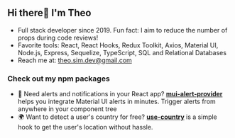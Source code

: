 ## Hi there👋 I'm Theo

- Full stack developer since 2019. Fun fact: I aim to reduce the number of props during code reviews!
- Favorite tools: React, React Hooks, Redux Toolkit, Axios, Material UI, Node.js, Express, Sequelize, TypeScript, SQL and Relational Databases
- Reach me at: theo.sim.dev@gmail.com

### Check out my npm packages

- 🚨 Need alerts and notifications in your React app? [**mui-alert-provider**](https://www.npmjs.com/package/mui-alert-provider) helps you integrate Material UI alerts in minutes. Trigger alerts from anywhere in your component tree  
- 🌍 Want to detect a user's country for free? [**use-country**](https://www.npmjs.com/package/use-country) is a simple hook to get the user's location without hassle.
